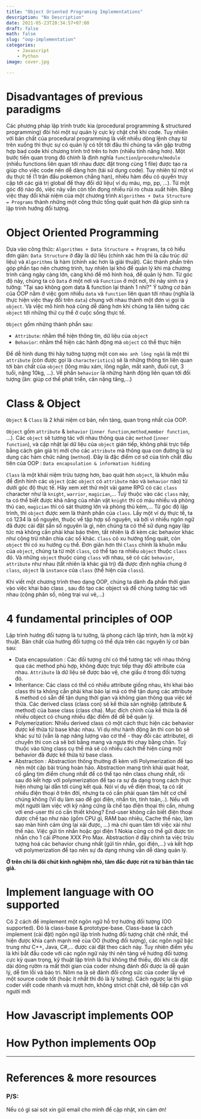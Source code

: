 ```yaml
---
title: "Object Oriented Programing Implementations"
description: "No Description"
date: 2021-05-23T20:34:57+07:00
draft: false
math: false
slug: "oop-implementation"
categories:
    - Javascript
    - Python
image: cover.jpg

---
```

# Disadvantages of previous paradigms
Các phương pháp lập trình trước kia (procedural programming & structured programming) đòi hỏi một sự quản lý cực kỳ chặt chẽ khi code. Tuy nhiên với bản chất của procedural programming là viết nhiều dòng lệnh chạy từ trên xuống thì thực sự có quản lý có tốt tới đâu thì chúng ta vẫn gặp trường hợp bad code khi chương trình trở trên to hơn (nhiều tính năng hơn). Một bước tiến quan trọng đó chính là định nghĩa `function`/`procedure`/`module` (nhiều functions liên quan tới nhau được đặt trong cùng 1 file) được tạo ra giúp cho việc code nên dễ dàng hơn (tái sử dụng code). Tuy nhiên từ một ví dụ thực tế (1 trận đấu pokemon chẳng hạn), nhiều hàm đều có quyền truy cập tới các giá trị global để thay đổi dữ liệu( ví dụ máu, mp, pp, ...). Từ một góc độ nào đó, việc này vẫn còn tồn đọng nhiều rủi ro chưa xuất hiện. Bằng việc thay đổi khái niệm của một chương trình `Algorithms + Data Structure = Programs` thành những một công thức tổng quảt quát hơn đã giúp sinh ra lập trình hướng đối tượng.

# Object Oriented Programming 
Dựa vào công thức: `Algorithms + Data Structure = Programs`, ta có hiểu đơn giản: `Data Structure` ở đây là dữ liệu (chính xác hơn thì là cấu trúc dữ liệu) và `Algorithms` là hàm (chính xác hơn là giải thuật). Các thành phần trên góp phần tạo nên chương trình, tuy nhiên lại khó để quản lý khi mà chương trình càng ngày càng lớn, càng khó để mô hình hoá, để quản lý hơn. Từ góc độ này, chúng ta có `Data` ở một nơi và `Function` ở một nơi,  thì nảy sinh ra ý tưởng: "Tại sao không gom data & function lại thành 1 nhỉ?" Ý tưởng cơ bản của OOP nằm ở việc gom nhiều `data` và `function` liên quan tới nhau (nghĩa là thực hiện việc thay đổi trên `data`) chung với nhau thành một đơn vị gọi là `object`. Và việc mô hình hoá cũng dễ dàng hơn khi chúng ta liên tưởng các `object` tới những thứ cụ thể ở cuộc sống thực tế.

`Object` gồm những thành phần sau:
- `Attribute`: nhằm thể hiện thông tin, dữ liệu của `object`
- `Behavior`: nhằm thể hiện các hành động mà `object` có thể thực hiện

Để dễ hình dung thì hãy tưởng tượng một con `mèo anh lông ngắn` là một thì `attribute` (còn được gọi là `characteristics`) sẽ là những thông tin liên quan tới bản chất của `object` (lông màu xám, lông ngắn, mắt xanh, đuôi cụt, 3 tuổi, nặng 10kg, ...). Về phần `behavior` là những hành động liên quan tới đối tượng (ăn: giúp cơ thể phát triển, cân nặng tăng,...)

# Class & Object
`Object` & `Class` là 2 khái niệm cơ bản, nền tảng, quan trọng nhất của OOP. 

`Object` gồm `attribute` & `behavior` (`inner function`,`method`,`member function`, ...). Các `object` sẽ tương tác với nhau thông qua các `method` (`inner function`), và cập nhật lại dữ liệu của `object` gián tiếp, không phải trực tiếp bằng cách gán giá trị mới cho các `attribute` mà thông qua con đường là sự dụng các hàm chức năng (`method`). Đây là đặc điểm cơ sở của tính chất đầu tiên của OOP : `Data encapsulation & information hidding`

`Class` là một khái niệm trừu tượng hơn, bao quát hơn `object`, là khuôn mẫu để định hình các `object` (các `object` có `attribute` nào và `behavior` nào) từ dưới góc độ thực tế. Hãy xem xét thử một vài game RPG có các `class` character như là `knight`, `warrior`, `magician`,... Tuỳ thuộc vào các `class` này, ta có thể biết được khả năng của nhân vật `knight` thì có máu nhiều và phòng thủ cao, `magician` thì có sát thương lớn và phòng thủ kém,... Từ góc độ lập trình, thì `object` được xem là thành phần của `class`. Lấy một ví dụ thực tế, ta có 1234 là số nguyên, thuộc về tập hợp số nguyên, và bởi vì nhiều ngôn ngữ đã được cài đặt sẵn số nguyên là gì, nên chúng ta có thể sử dụng ngay lập tức mà không cần phải khai báo thêm, tất nhiên là đi kèm các behavior khác như cộng trừ nhân chia các số khác. `Class` có xu hướng tổng quát, còn `object` thì có xu hướng cụ thể. Đơn giản hơn thì `Class` chính là khuôn mẫu của `object`, chúng ta từ một `class`, có thể tạo ra nhiều `object` thuộc `class` đó. Và những `object` thuộc cùng `class` với nhau, sẽ có các `behavior`, `attribute` như nhau (tất nhiên là khác giá trị) đã được định nghĩa chung ở `class`, `object` là `instance` của `class` (thể hiện của `class`).

Khi viết một chương trình theo dạng OOP, chúng ta dành đa phần thời gian vào việc khai báo class , sau đó tạo các object và để chúng tương tác với nhau (cộng phân số, nông trại vui vẻ,...)

# 4 fundamental principles of OOP
Lập trình hướng đối tượng là tư tưởng, là phong cách lập trình, hơn là một kỹ thuật. Bản chất của hướng đối tượng có thể dựa trên các nguyên lý cơ bản sau:
- Data encapsulation : Các đối tượng chỉ có thể tương tác với nhau thông qua các method phù hợp, không được trực tiếp thay đổi attribute của nhau. `Attribute` là dữ liệu sẽ được bảo vệ, che giấu ở trong đối tượng đó.
- Inheritance: Các class có thể có nhiều attribute giống nhau, khi khai báo class thì ta không cần phải khai báo lại mà có thể tận dụng các attribute & method có sẵn để tận dụng thời gian và không gian thông qua việc kế thừa. Các derived class (class con) sẽ kế thừa sản nghiệp (attribute & method) của base class (class cha). Mục đích chính của kế thừa là để nhiều object có chung nhiều đặc điểm để dễ bề quản lý.
- Polymerization: Nhiều derived class có một cách thực hiện các behavior được kế thừa từ base khác nhau. Ví dụ như hành động ăn thì con bò sẽ khác sư tử (vẫn là nạp năng lượng vào cơ thể - thay đổi các attribute), di chuyển thì con cá sẽ bơi bằng mang và ngựa thì chạy bằng chân. Tuỳ thuộc vào từng class cụ thể mà sẽ có nhiều cách thể hiện cùng một behavior đã được kế thừa từ base class. 
- Abstraction : Abstraction thông thường đi kèm với Polymerization để tạo nên một cặp bài trùng hoàn hảo. Abstraction mang tính khái quát hoát, cố gắng tìm điểm chung nhất để có thể tạo nên class chung nhất, rồi sau đó kết hợp với polymerization để tạo ra sự đa dạng trong cách thực hiện nhưng lại dẫn tới cùng kết quả. Nói ví dụ về điện thoại, ta có rất nhiều điện thoại ở trên đời, nhưng ta có cần phải quan tâm hết cơ chế chúng không (Ví dụ làm sao để gọi điện, nhắn tin, tính toán,..). Nếu với một người làm việc với kỹ năng cứng là chế tạo điện thoại thì cần, nhưng với end-user thì có cần thiết không? End-user không cần biết điện thoại được chế tạo như nào (gồm CPU gì, RAM bao nhiêu, Cache thế nào, làm sao màn hình cảm ứng lại xài được, ...) mà chỉ quan tâm tới việc xài như thế nào. Việc gửi tin nhắn hoặc gọi điện 1 Nokia cũng có thể gửi được tin nhắn cho 1 cái iPhone XXX Pro Max. Abstraction ở đây chính ta việc trừu tượng hoá các behavior chung nhất (gửi tin nhắn, gọi điện,...) và kết hợp với polymerization để tạo nên sự đa dạng nhưng vẫn dễ dàng quản lý.

**Ở trên chỉ là đôi chút kinh nghiệm nhỏ, tâm đắc được rút ra từ bản thân tác giả.**
# Implement language with OO supported
Có 2 cách để implement một ngôn ngữ hỗ trợ hướng đối tượng (OO supported). Đó là class-base & prototype-base.
Class-base là cách implement (cài đặt) ngôn ngữ lập trình hướng đối tượng chặt chẽ nhất, thể hiện được khía cạnh mạnh mẽ của OO (hướng đối tượng), các ngôn ngữ bậc trung như C++, Java, C#,... được cài đặt theo cách này. Tuy nhiên điểm yếu là khi bắt đầu code với các ngôn ngữ này thì nên tảng về hướng đối tượng cực kỳ quan trọng, kỹ thuật lập trình là thứ không thể thiếu, đôi khi cài đặt dài dòng rườm ra mất thời gian của coder nhưng đánh đổi được là dễ quản lý, dễ tìm lỗi và bảo trì. Nôm na là sẽ đánh đổi công sức của coder lấy về một source code tốt (hoặc ít nhất thì đó là lý tưởng). Cách ngược lại thì giúp coder viết code nhanh và mượt hơn, không strict chặt chẽ, dễ tiếp cận với người mới  


# How Javascript implements OOP

# How Python implements OOp

---
# References & more resources

### P/S:
Nếu có gì sai sót xin gửi email cho mình để cập nhật, xin cảm ơn!
